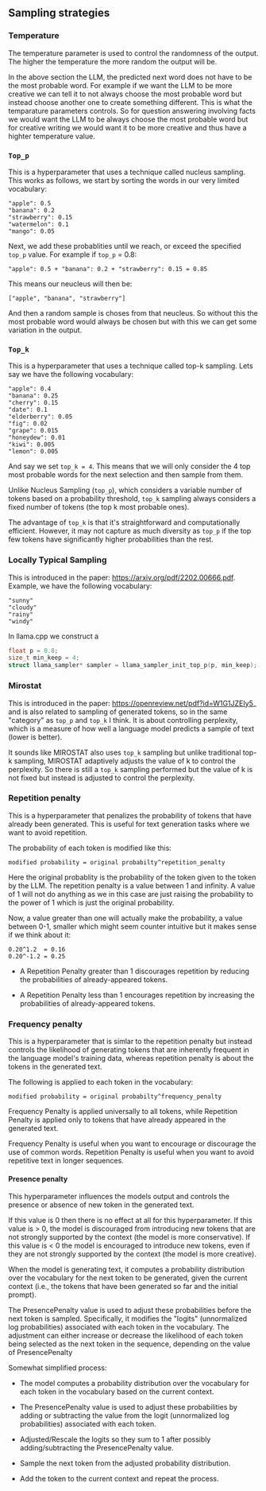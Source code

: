 ## Sampling strategies

### Temperature
The temperature parameter is used to control the randomness of the output. The
higher the temperature the more random the output will be.

In the above section the LLM, the predicted next word does not have to be the
most probable word. For example if we want the LLM to be more creative
we can tell it to not always choose the most probable word but instead choose
another one to create something different. This is what the temparature
parameters controls. So for question answering involving facts we would want the
LLM to be always choose the most probable word but for creative writing we
would want it to be more creative and thus have a highter temperature value.

### `Top_p`
This is a hyperparameter that uses a technique called nucleus sampling. This
works as follows, we start by sorting the words in our very limited
vocabulary:
```
"apple": 0.5
"banana": 0.2
"strawberry": 0.15
"watermelon": 0.1
"mango": 0.05
```
Next, we add these probablities until we reach, or exceed the specified `top_p`
value. For example if `top_p` = 0.8:
```
"apple": 0.5 + "banana": 0.2 + "strawberry": 0.15 = 0.85
```
This means our neucleus will then be:
```
["apple", "banana", "strawberry"]
```
And then a random sample is choses from that neucleus. So without this the
most probable word would always be chosen but with this we can get some
variation in the output.

### `Top_k`
This is a hyperparameter that uses a technique called top-k sampling.
Lets say we have the following vocabulary:
```
"apple": 0.4
"banana": 0.25
"cherry": 0.15
"date": 0.1
"elderberry": 0.05
"fig": 0.02
"grape": 0.015
"honeydew": 0.01
"kiwi": 0.005
"lemon": 0.005
```
And say we set `top_k = 4`. This means that we will only consider the 4 top most
probable words for the next selection and then sample from them.

Unlike Nucleus Sampling (`top_p`), which considers a variable number of tokens
based on a probability threshold, `top_k` sampling always considers a fixed
number of tokens (the top k most probable ones).

The advantage of `top_k` is that it's straightforward and computationally
efficient. However, it may not capture as much diversity as `top_p` if the top
few tokens have significantly higher probabilities than the rest.

### Locally Typical Sampling
This is introduced in the paper: https://arxiv.org/pdf/2202.00666.pdf.
Example, we have the following vocabulary:
```
"sunny"
"cloudy"
"rainy"
"windy"
```
In llama.cpp we construct a 
```c++
float p = 0.8;
size_t min_keep = 4;
struct llama_sampler* sampler = llama_sampler_init_top_p(p, min_keep);
```


### Mirostat
This is introduced in the paper: https://openreview.net/pdf?id=W1G1JZEIy5_ and
is also related to sampling of generated tokens, so in the same "category" as
`top_p` and `top_k` I think. It is about controlling perplexity, which is a
measure of how well a language model predicts a sample of text (lower is better).

It sounds like MIROSTAT also uses `top_k` sampling but unlike traditional top-k
sampling, MIROSTAT adaptively adjusts the value of k to control the perplexity.
So there is still a `top_k` sampling performed but the value of k is not fixed
but instead is adjusted to control the perplexity.

### Repetition penalty
This is a hyperparameter that penalizes the probability of tokens that have
already been generated. This is useful for text generation tasks where we want
to avoid repetition.

The probability of each token is modified like this:
```
modified probability = original probabilty^repetition_penalty
```
Here the original probablity is the probability of the token given to the token
by the LLM. The repetition penalty is a value between 1 and infinity. A value
of 1 will not do anything as we in this case are just raising the probability
to the power of 1 which is just the original probability.

Now, a value greater than one will actually make the probability, a value
between 0-1, smaller which might seem counter intuitive but it makes sense if we
think about it:
```
0.20^1.2  = 0.16
0.20^-1.2 = 0.25
```

* A Repetition Penalty greater than 1 discourages repetition by reducing the
probabilities of already-appeared tokens.

* A Repetition Penalty less than 1 encourages repetition by increasing the
probabilities of already-appeared tokens.


### Frequency penalty
This is a hyperparameter that is simlar to the repetition penalty but instead
controls the likelihood of generating tokens that are inherently frequent in the
language model's training data, whereas repetition penalty is about the tokens
in the generated text.

The following is applied to each token in the vocabulary:
```
modified probability = original probabilty^frequency_penalty
```
Frequency Penalty is applied universally to all tokens, while Repetition Penalty
is applied only to tokens that have already appeared in the generated text.

Frequency Penalty is useful when you want to encourage or discourage the use of
common words. Repetition Penalty is useful when you want to avoid repetitive
text in longer sequences.

#### Presence penalty
This hyperparameter influences the models output and controls the presence or
absence of new token in the generated text.

If this value is 0 then there is no effect at all for this hyperparameter.
If this value is > 0, the model is discouraged from introducing new tokens that
are not strongly supported by the context (the model is more conservative).
If this value is < 0 the model is encouraged to introduce new tokens, even if
they are not strongly supported by the context (the model is more creative).

When the model is generating text, it computes a probability distribution over
the vocabulary for the next token to be generated, given the current context
(i.e., the tokens that have been generated so far and the initial prompt).

The PresencePenalty value is used to adjust these probabilities before the next
token is sampled. Specifically, it modifies the "logits" (unnormalized log
probabilities) associated with each token in the vocabulary. The adjustment can
either increase or decrease the likelihood of each token being selected as the
next token in the sequence, depending on the value of PresencePenalty

Somewhat simplified process:
* The model computes a probability distribution over the vocabulary for each
token in the vocabulary based on the current context.

* The PresencePenalty value is used to adjust these probabilities by adding or
subtracting the value from the logit (unnormalized log probabilities) associated
with each token.

* Adjusted/Rescale the logits so they sum to 1 after possibly adding/subtracting
the PresencePenalty value.

* Sample the next token from the adjusted probability distribution. 

* Add the token to the current context and repeat the process.
